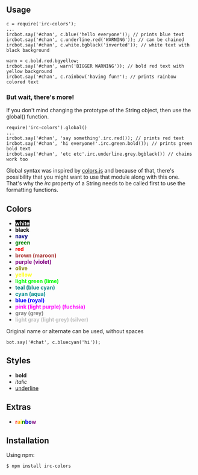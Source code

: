 Usage
------------------

    c = require('irc-colors');
    ...
    ircbot.say('#chan', c.blue('hello everyone')); // prints blue text
    ircbot.say('#chan', c.underline.red('WARNING')); // can be chained
    ircbot.say('#chan', c.white.bgblack('inverted')); // white text with black background
    
    warn = c.bold.red.bgyellow;
    ircbot.say('#chan', warn('BIGGER WARNING')); // bold red text with yellow background
    ircbot.say('#chan', c.rainbow('having fun!'); // prints rainbow colored text

### But wait, there's more!

If you don't mind changing the prototype of the String object, then use the global() function.

    require('irc-colors').global()
    ...
    ircbot.say('#chan', 'say something'.irc.red()); // prints red text
    ircbot.say('#chan', 'hi everyone!'.irc.green.bold()); // prints green bold text
    ircbot.say('#chan', 'etc etc'.irc.underline.grey.bgblack()) // chains work too

Global syntax was inspired by [colors.js](https://github.com/Marak/colors.js) and because of that, there's possibility that you might want to use that module along with this one. That's why the *irc* property of a String needs to be called first to use the formatting functions.


Colors
--------------
* <span style="color:white;background-color:black">**white**</span>
* <span style="color:black">**black**</span>
* <span style="color:navy">**navy**</span>
* <span style="color:green">**green**</span>
* <span style="color:red">**red**</span>
* <span style="color:brown">**brown (maroon)**</span>
* <span style="color:purple">**purple (violet)**</span>
* <span style="color:olive">**olive**</span>
* <span style="color:yellow">**yellow**</span>
* <span style="color:lime">**light green (lime)**</span>
* <span style="color:teal">**teal (blue cyan)**</span>
* <span style="color:darkcyan">**cyan (aqua)**</span>
* <span style="color:blue">**blue (royal)**</span>
* <span style="color:fuchsia">**pink (light purple) (fuchsia)**</span>
* <span style="color:gray">**gray (grey)**</span>
* <span style="color:silver">**light gray (light grey) (silver)**</span>

Original name or alternate can be used, without spaces

    bot.say('#chat', c.bluecyan('hi'));


Styles
------------
* **bold**
* *italic*
* <u>underline</u>


Extras
-----------
* **<span style="color:red">r</span><span style="color:orange">a</span><span style="color:yellow">i</span><span style="color:green">n</span><span style="color:blue">b</span><span style="color:navy">o</span><span style="color:purple">w</span>**


Installation
------------
Using npm:

    $ npm install irc-colors

